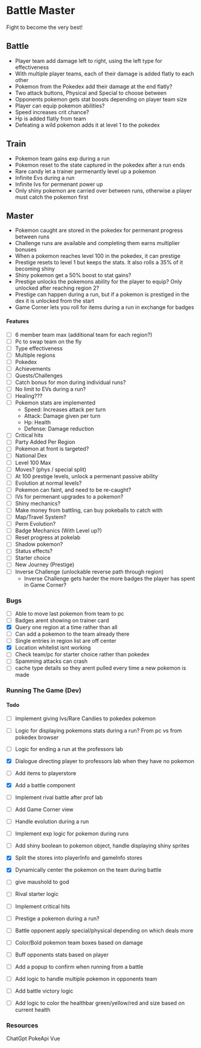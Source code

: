 
Battle Master
==================

Fight to become the very best!


Battle
-----------
- Player team add damage left to right, using the left type for effectiveness
- With multiple player teams, each of their damage is added flatly to each other
- Pokemon from the Pokedex add their damage at the end flatly?
- Two attack buttons, Physical and Special to choose between
- Opponents pokemon gets stat boosts depending on player team size
- Player can equip pokemon abilities?
- Speed increases crit chance?
- Hp is added flatly from team
- Defeating a wild pokemon adds it at level 1 to the pokedex



Train
-------------
- Pokemon team gains exp during a run
- Pokemon reset to the state captured in the pokedex after a run ends
- Rare candy let a trainer permenantly level up a pokemon
- Infinite Evs during a run
- Infinite Ivs for permenant power up
- Only shiny pokemon are carried over between runs, otherwise a player must catch the pokemon first


Master
-----------------
- Pokemon caught are stored in the pokedex for permenant progress between runs
- Challenge runs are available and completing them earns multiplier bonuses
- When a pokemon reaches level 100 in the pokedex, it can prestige
- Prestige resets to level 1 but keeps the stats. It also rolls a 35% of it becoming shiny
- Shiny pokemon get a 50% boost to stat gains?
- Prestige unlocks the pokemons ability for the player to equip? Only unlocked after reaching region 2?
- Prestige can happen during a run, but if a pokemon is prestiged in the dex it is unlocked from the start
- Game Corner lets you roll for items during a run in exchange for badges

#### Features
- [ ] 6 member team max (additional team for each region?)
- [ ] Pc to swap team on the fly
- [ ] Type effectiveness
- [ ] Multiple regions
- [ ] Pokedex
- [ ] Achievements
- [ ] Quests/Challenges
- [ ] Catch bonus for mon during individual runs?
- [ ] No limit to EVs during a run?
- [ ] Healing???
- [ ] Pokemon stats are implemented
    - Speed: Increases attack per turn
    - Attack: Damage given per turn
    - Hp: Health
    - Defense: Damage reduction
- [ ] Critical hits
- [ ] Party Added Per Region
- [ ] Pokemon at front is targeted?
- [ ] National Dex
- [ ] Level 100 Max
- [ ] Moves? (phys / special split)
- [ ] At 100 prestige levels, unlock a permenant passive ability
- [ ] Evolution at normal levels?
- [ ] Pokemon can faint, and need to be re-caught?
- [ ] IVs for permenant upgrades to a pokemon?
- [ ] Shiny mechanics?
- [ ] Make money from battling, can buy pokeballs to catch with
- [ ] Map/Travel System?
- [ ] Perm Evolution? 
- [ ] Badge Mechanics (With Level up?)
- [ ] Reset progress at pokelab
- [ ] Shadow pokemon?
- [ ] Status effects?
- [ ] Starter choice
- [ ] New Journey (Prestige)
- [ ] Inverse Challenge (unlockable reverse path through region)
    - Inverse Challenge gets harder the more badges the player has spent in Game Corner?


### Bugs
- [ ] Able to move last pokemon from team to pc
- [ ] Badges arent showing on trainer card
- [x] Query one region at a time rather than all
- [ ] Can add a pokemon to the team already there
- [ ] Single entries in region list are off center
- [x] Location whitelist isnt working
- [ ] Check team/pc for starter choice rather than pokedex
- [ ] Spamming attacks can crash
- [ ] cache type details so they arent pulled every time a new pokemon is made

### Running The Game (Dev)


#### Todo
- [ ] Implement giving Ivs/Rare Candies to pokedex pokemon
- [ ] Logic for displaying pokemons stats during a run? From pc vs from pokedex browser
- [ ] Logic for ending a run at the professors lab
- [x] Dialogue directing player to professors lab when they have no pokemon
- [ ] Add items to playerstore
- [x] Add a battle component
- [ ] Implement rival battle after prof lab
- [ ] Add Game Corner view
- [ ] Handle evolution during a run
- [ ] Implement exp logic for pokemon during runs
- [ ] Add shiny boolean to pokemon object, handle displaying shiny sprites
- [x] Split the stores into playerInfo and gameInfo stores
- [x] Dynamically center the pokemon on the team during battle
- [ ] give maushold to god
- [ ] Rival starter logic
- [ ] Implement critical hits
- [ ] Prestige a pokemon during a run?
- [ ] Battle opponent apply special/physical depending on which deals more
- [ ] Color/Bold pokemon team boxes based on damage
- [ ] Buff opponents stats based on player
- [ ] Add a popup to confirm when running from a battle
- [ ] Add logic to handle multiple pokemon in opponents team
- [ ] Add battle victory logic
- [ ] Add logic to color the healthbar green/yellow/red and size based on current health



### Resources
ChatGpt
PokeApi
Vue
